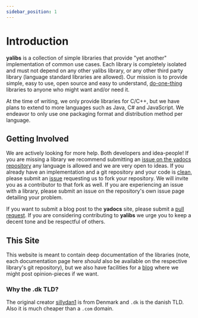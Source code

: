 ```yaml
---
sidebar_position: 1
---
```


# Introduction

**yalibs** is a collection of simple libraries that provide "yet another" implementation of common use cases. 
Each library is completely isolated and must not depend on any other yalibs library, or any other third party library (language standard libraries are allowed).
Our mission is to provide simple, easy to use, open source and easy to understand, [do-one-thing](https://en.wikipedia.org/wiki/Unix_philosophy) libraries to anyone who might want and/or need it.

At the time of writing, we only provide libraries for C/C++, but we have plans to extend to more languages such as Java, C# and JavaScript. We endeavor to only use one packaging format and distribution method per language.

## Getting Involved 

We are actively looking for more help. Both developers and idea-people!
If you are missing a library we recommend submitting an [issue on the yadocs repository](https://github.com/yalibs/yadocs/issues) any language is allowed and we are very open to ideas.
If you already have an implementation and a git repository and your code is [clean](https://www.oreilly.com/library/view/clean-code-a/9780136083238/), please submit an [issue](https://github.com/yalibs/yadocs/issues) requesting us to fork your repository. We will invite you as a contributor to that fork as well.
If you are experiencing an issue with a library, please submit an issue on the repository's own issue page detailing your problem.

If you want to submit a blog post to the **yadocs** site, please submit a [pull request](https://github.com/yalibs/yadocs/pulls).
If you are considering contributing to **yalibs** we urge you to keep a decent tone and be respectful of others.

## This Site

This website is meant to contain deep documentation of the libraries (note, each documentation page here _should_ also be available on the respective library's git repository), but we also have facilities for a [blog](https://yalibs.dk/blog/) where we might post opinion-pieces if we want.

### Why the .dk TLD?

The original creator [sillydan1](https://github.com/sillydan1) is from Denmark and `.dk` is the danish TLD. Also it is much cheaper than a `.com` domain.

